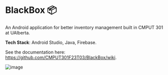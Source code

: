 # BlackBox 📦 

An Android application for better inventory management built in CMPUT 301 at UAlberta.

**Tech Stack**: Android Studio, Java, Firebase.

See the documentation here: https://github.com/CMPUT301F23T03/BlackBox/wiki.

![image](https://github.com/user-attachments/assets/ced452e9-e7fc-449c-aac1-3ec0ed4209e8)
